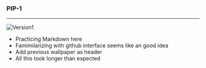 ### PIP-1
---

![Version1]()

- Practicing Markdown here
- Famimilarizing with github interface seems like an good idea 
- Add previous wallpaper as header
- All this took longer than expected
